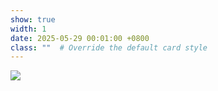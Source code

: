 ```yaml
---
show: true
width: 1
date: 2025-05-29 00:01:00 +0800
class: ""  # Override the default card style
---
```

<div>
<img src="{{ 'assets/images/badges/firstplan.png' | relative_url }}" class="img-fluid rounded" >
</div>